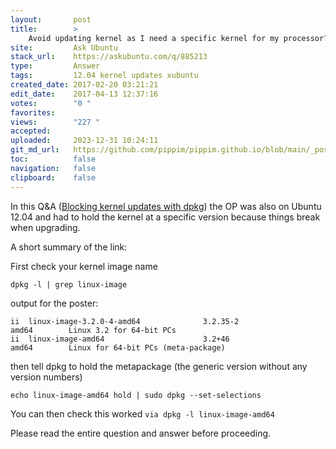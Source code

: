 ```yaml
---
layout:       post
title:        >
    Avoid updating kernel as I need a specific kernel for my processor?
site:         Ask Ubuntu
stack_url:    https://askubuntu.com/q/885213
type:         Answer
tags:         12.04 kernel updates xubuntu
created_date: 2017-02-20 03:21:21
edit_date:    2017-04-13 12:37:16
votes:        "0 "
favorites:    
views:        "227 "
accepted:     
uploaded:     2023-12-31 10:24:11
git_md_url:   https://github.com/pippim/pippim.github.io/blob/main/_posts/2017/2017-02-20-Avoid-updating-kernel-as-I-need-a-specific-kernel-for-my-processor_.md
toc:          false
navigation:   false
clipboard:    false
---
```


In this Q&A ([Blocking kernel updates with dpkg][1]) the OP was also on Ubuntu 12.04 and had to hold the kernel at a specific version because things break when upgrading.

A short summary of the link:

First check your kernel image name

``` 
dpkg -l | grep linux-image
```

output for the poster:

``` 
ii  linux-image-3.2.0-4-amd64              3.2.35-2                           amd64        Linux 3.2 for 64-bit PCs
ii  linux-image-amd64                      3.2+46                             amd64        Linux for 64-bit PCs (meta-package)
```

then tell dpkg to hold the metapackage (the generic version without any version numbers)

``` 
echo linux-image-amd64 hold | sudo dpkg --set-selections
```

You can then check this worked `via dpkg -l linux-image-amd64`

Please read the entire question and answer before proceeding.



  [1]: https://unix.stackexchange.com/questions/63293/blocking-kernel-updates-with-dpkg


